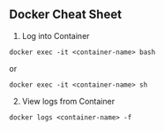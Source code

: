 ## Docker Cheat Sheet

1. Log into Container
```
docker exec -it <container-name> bash
```

or

```
docker exec -it <container-name> sh
```

2. View logs from Container
```
docker logs <container-name> -f
```
